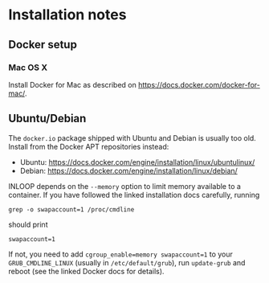 Installation notes
==================

## Docker setup

### Mac OS X

Install Docker for Mac as described on https://docs.docker.com/docker-for-mac/.


## Ubuntu/Debian

The `docker.io` package shipped with Ubuntu and Debian is usually too old. Install from the Docker
APT repositories instead:

* Ubuntu: https://docs.docker.com/engine/installation/linux/ubuntulinux/
* Debian: https://docs.docker.com/engine/installation/linux/debian/

INLOOP depends on the `--memory` option to limit memory available to a container.  If you have
followed the linked installation docs carefully, running

    grep -o swapaccount=1 /proc/cmdline

should print

    swapaccount=1

If not, you need to add `cgroup_enable=memory swapaccount=1` to your `GRUB_CMDLINE_LINUX` (usually
in `/etc/default/grub`), run `update-grub` and reboot (see the linked Docker docs for details).

